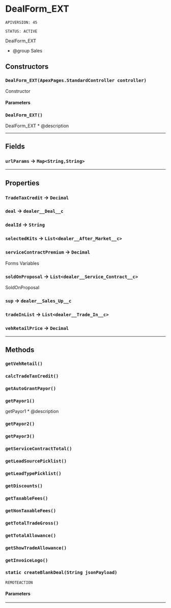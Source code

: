 # DealForm\_EXT

`APIVERSION: 45`

`STATUS: ACTIVE`

DealForm\_EXT

* @group Sales

## Constructors

### `DealForm_EXT(ApexPages.StandardController controller)`

Constructor

#### Parameters

### `DealForm_EXT()`

DealForm\_EXT \* @description

***

## Fields

### `urlParams` → `Map<String,String>`

***

## Properties

### `TradeTaxCredit` → `Decimal`

### `deal` → `dealer__Deal__c`

### `dealId` → `String`

### `selectedKits` → `List<dealer__After_Market__c>`

### `serviceContractPremium` → `Decimal`

Forms Variables

### `soldOnProposal` → `List<dealer__Service_Contract__c>`

SoldOnProposal

### `sup` → `dealer__Sales_Up__c`

### `tradeInList` → `List<dealer__Trade_In__c>`

### `vehRetailPrice` → `Decimal`

***

## Methods

### `getVehRetail()`

### `calcTradeTaxCredit()`

### `getAutoGrantPayor()`

### `getPayor1()`

getPayor1 \* @description

### `getPayor2()`

### `getPayor3()`

### `getServiceContractTotal()`

### `getLeadSourcePicklist()`

### `getLeadTypePicklist()`

### `getDiscounts()`

### `getTaxableFees()`

### `getNonTaxableFees()`

### `getTotalTradeGross()`

### `getTotalAllowance()`

### `getShowTradeAllowance()`

### `getInvoiceLogo()`

### `static createBlankDeal(String jsonPayload)`

`REMOTEACTION`

#### Parameters

***
